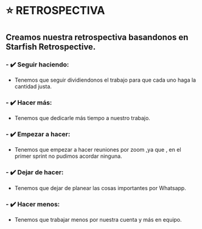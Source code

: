 # ⭐ RETROSPECTIVA

## Creamos nuestra retrospectiva basandonos en Starfish Retrospective.

### - ✔️ Seguir haciendo:
  - Tenemos que seguir dividiendonos el trabajo para que cada uno haga la cantidad justa.

### - ✔️ Hacer más:
  - Tenemos que dedicarle más tiempo a nuestro trabajo.

### - ✔️ Empezar a hacer:
  - Tenemos que empezar a hacer reuniones por zoom ,ya que , en el primer sprint no pudimos acordar ninguna.

### - ✔️ Dejar de hacer:
  - Tenemos que dejar de planear las cosas importantes por Whatsapp.

### - ✔️ Hacer menos:
  - Tenemos que trabajar menos por nuestra cuenta y más en equipo.